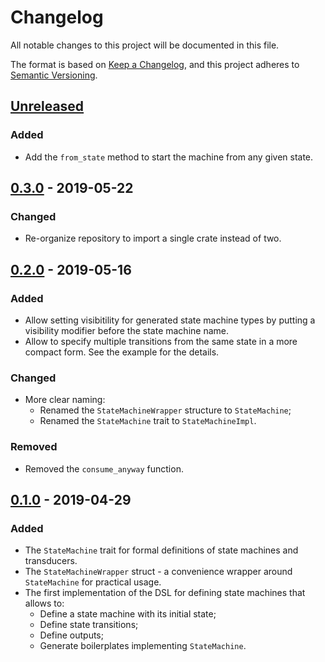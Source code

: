 # Changelog
All notable changes to this project will be documented in this file.

The format is based on [Keep a Changelog][keepachangelog], and this project
adheres to [Semantic Versioning][semver].

## [Unreleased]
### Added
* Add the `from_state` method to start the machine from any given state.

## [0.3.0] - 2019-05-22
### Changed
* Re-organize repository to import a single crate instead of two.

## [0.2.0] - 2019-05-16
### Added
* Allow setting visibitility for generated state machine types by putting a
  visibility modifier before the state machine name.
* Allow to specify multiple transitions from the same state in a more compact
  form. See the example for the details.
### Changed
* More clear naming:
  * Renamed the `StateMachineWrapper` structure to `StateMachine`;
  * Renamed the `StateMachine` trait to `StateMachineImpl`.
### Removed
* Removed the `consume_anyway` function.

## [0.1.0] - 2019-04-29
### Added
* The `StateMachine` trait for formal definitions of state machines and
  transducers.
* The `StateMachineWrapper` struct - a convenience wrapper around `StateMachine`
  for practical usage.
* The first implementation of the DSL for defining state machines that allows
  to:
  * Define a state machine with its initial state;
  * Define state transitions;
  * Define outputs;
  * Generate boilerplates implementing `StateMachine`.

[keepachangelog]: https://keepachangelog.com/en/1.0.0/
[semver]: https://semver.org/spec/v2.0.0.html

[Unreleased]: https://github.com/eugene-babichenko/rust-fsm/compare/v0.3.0...HEAD
[0.3.0]: https://github.com/eugene-babichenko/rust-fsm/compare/v0.2.0...0.3.0
[0.2.0]: https://github.com/eugene-babichenko/rust-fsm/compare/v0.1.0...0.2.0
[0.1.0]: https://github.com/eugene-babichenko/rust-fsm/releases/tag/v0.1.0
